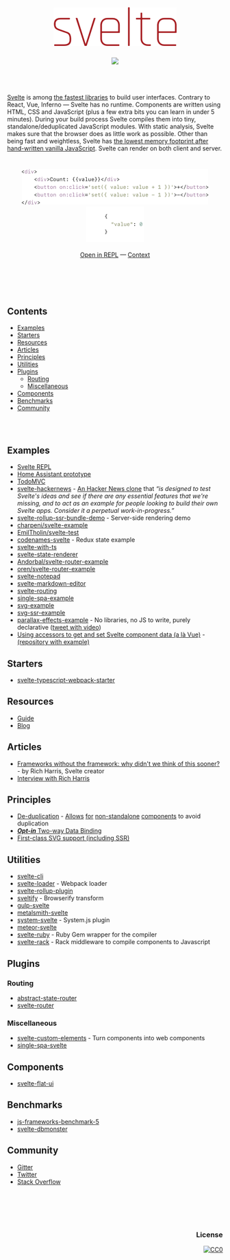 <br><br>
<h3 align="center"><a href="https://svelte.technology"><img src="svelte_logo.png" width="287"></a></h3>
<h3 align="center"><a href="https://github.com/sindresorhus/awesome"><img src="https://cdn.rawgit.com/sindresorhus/awesome/d7305f38d29fed78fa85652e3a63e154dd8e8829/media/badge.svg"></a></h3>
<br><br>


[Svelte](https://svelte.technology) is among [the fastest libraries](http://www.stefankrause.net/js-frameworks-benchmark5/webdriver-ts/table.html) to build user interfaces. Contrary to React, Vue, Inferno — Svelte has no runtime. Components are written using HTML, CSS and JavaScript (plus a few extra bits you can learn in under 5 minutes). During your build process Svelte compiles them into tiny, standalone/deduplicated JavaScript modules. With static analysis, Svelte makes sure that the browser does as little work as possible. Other than being fast and weightless, Svelte has [the lowest memory footprint after hand-written vanilla JavaScript](http://www.stefankrause.net/js-frameworks-benchmark5/webdriver-ts/table.html). Svelte can render on both client and server.
<br><br>
<h3 align="center"><a href="https://svelte.technology/repl/?version=1&gist=c80ee9ec68fefa93617dfc40400851f5"><img src="example_counter_html.png" width="435.5"><img src="example_counter_js.png" width="134"></a></h3>

<p align="center"><a href="https://svelte.technology/repl/?version=1&gist=c80ee9ec68fefa93617dfc40400851f5">Open in REPL</a> — <a href="https://twitter.com/sveltejs/status/835273714619002880">Context</a></p>

<br><br><br><br>


## Contents

- [Examples](#examples)
- [Starters](#starters)
- [Resources](#resources)
- [Articles](#articles)
- [Principles](#principles)
- [Utilities](#utilities)
- [Plugins](#plugins)
  - [Routing](#routing)
  - [Miscellaneous](#miscellaneous)
- [Components](#components)
- [Benchmarks](#benchmarks)
- [Community](#community)


<br><br>


## Examples
- [Svelte REPL](https://svelte.technology/repl)
- [Home Assistant prototype](https://github.com/balloob/home-assistant-svelte-prototype)
- [TodoMVC](https://github.com/sveltejs/svelte-todomvc)
- [svelte-hackernews](https://github.com/sveltejs/svelte-hackernews) - [An Hacker News clone](https://svelte-hn.now.sh) that _“is designed to test Svelte's ideas and see if there are any essential features that we're missing, and to act as an example for people looking to build their own Svelte apps. Consider it a perpetual work-in-progress.”_
- [svelte-rollup-ssr-bundle-demo](https://github.com/Rich-Harris/svelte-ssr-bundle) - Server-side rendering demo
- [charpeni/svelte-example](https://github.com/charpeni/svelte-example)
- [EmilTholin/svelte-test](https://github.com/EmilTholin/svelte-test)
- [codenames-svelte](https://github.com/lukechinworth/codenames/tree/svelte) - Redux state example
- [svelte-with-ts](https://github.com/MiYogurt/svelte-with-ts)
- [svelte-state-renderer](https://github.com/TehShrike/svelte-state-renderer)
- [Andorbal/svelte-router-example](https://github.com/Andorbal/svelte-router-example)
- [oren/svelte-router-example](https://github.com/oren/svelte-router-example)
- [svelte-notepad](https://github.com/Garrett-/svelte-notepad)
- [svelte-markdown-editor](https://github.com/Garrett-/svelte-markdown-editor)
- [svelte-routing](https://github.com/Franksey/svelte-routing)
- [single-spa-example](https://github.com/CanopyTax/single-spa-examples/tree/master/src/svelte)
- [svg-example](https://svelte.technology/repl/?version=1&gist=bd5cbf8909a5bb935620ab8f4ec899e8)
- [svg-ssr-example](https://svelte-d3-arc-demo.surge.sh)
- [parallax-effects-example](https://svelte.technology/repl?version=1&gist=cebfbce5e88fc50909d708f10a3d71b1) - No libraries, no JS to write, purely declarative ([tweet with video](https://twitter.com/sveltejs/status/846134444306157568))
- [Using accessors to get and set Svelte component data (a là Vue)](http://stackoverflow.com/questions/43101214/use-getters-setters-in-svelte-custom-methods/43102351#43102351) - [(repository with example)](https://github.com/Rich-Harris/svelte-accessors-demo)

## Starters
- [svelte-typescript-webpack-starter](https://github.com/brakmic/Svelte-TypeScript-WebPack-Starter)

## Resources
- [Guide](https://svelte.technology/guide)
- [Blog](https://svelte.technology/blog)

## Articles
- [Frameworks without the framework: why didn't we think of this sooner?](https://svelte.technology/blog/frameworks-without-the-framework/) - by Rich Harris, Svelte creator
- [Interview with Rich Harris](https://survivejs.com/blog/svelte-interview/)

## Principles
- [De-duplication](https://github.com/sveltejs/svelte/pull/215) - [Allows](https://github.com/sveltejs/svelte/issues/9) [for](https://github.com/sveltejs/svelte/issues/203) [non-standalone](https://github.com/sveltejs/svelte/issues/67) [components](https://www.reddit.com/r/javascript/comments/5fcwhz/svelte_the_magical_disappearing_ui_framework/dajexmg/) to avoid duplication
- [_**Opt-in**_ Two-way Data Binding](https://github.com/sveltejs/svelte/issues/54)
- [First-class SVG support (including SSR)](https://twitter.com/sveltejs/status/839585697019363328)

## Utilities

- [svelte-cli](https://github.com/sveltejs/svelte-cli)
- [svelte-loader](https://github.com/sveltejs/svelte-loader) - Webpack loader
- [svelte-rollup-plugin](https://github.com/rollup/rollup-plugin-svelte)
- [sveltify](https://github.com/tehshrike/sveltify) - Browserify transform
- [gulp-svelte](https://github.com/shinnn/gulp-svelte)
- [metalsmith-svelte](https://github.com/shinnn/metalsmith-svelte)
- [system-svelte](https://github.com/CanopyTax/system-svelte) - System.js plugin
- [meteor-svelte](https://github.com/meteor-svelte/meteor-svelte)
- [svelte-ruby](https://github.com/bordeeinc/svelte-ruby) - Ruby Gem wrapper for the compiler
- [svelte-rack](https://github.com/bordeeinc/svelte-rack) - Rack middleware to compile components to Javascript

## Plugins
### Routing
- [abstract-state-router](https://github.com/TehShrike/abstract-state-router)
- [svelte-router](https://github.com/jikkai/svelte-router)

### Miscellaneous
- [svelte-custom-elements](https://github.com/sveltejs/svelte-custom-elements) - Turn components into web components
- [single-spa-svelte](https://github.com/CanopyTax/single-spa-svelte)

## Components
- [svelte-flat-ui](https://github.com/transpiling/svelte-flat-ui)

## Benchmarks
- [js-frameworks-benchmark-5](http://www.stefankrause.net/js-frameworks-benchmark5/webdriver-ts/table.html)
- [svelte-dbmonster](https://github.com/sveltejs/svelte-dbmonster)

## Community
- [Gitter](https://gitter.im/sveltejs/svelte)
- [Twitter](https://twitter.com/sveltejs)
- [Stack Overflow](http://stackoverflow.com/questions/tagged/svelte)


<br><br><br><br>
<h3 align="right">License</h3>
<p align="right"><a href="https://creativecommons.org/publicdomain/zero/1.0/"><img src="http://mirrors.creativecommons.org/presskit/buttons/88x31/svg/cc-zero.svg" alt="CC0"></a></p>
